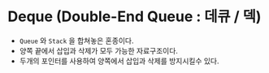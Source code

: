 # Deque (Double-End Queue : 데큐 / 덱)

* `Queue` 와 `Stack` 을 합쳐놓은 혼종이다.
* 양쪽 끝에서 삽입과 삭제가 모두 가능한 자료구조이다.
* 두개의 포인터를 사용하여 양쪽에서 삽입과 삭제를 방지시킬수 있다.